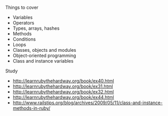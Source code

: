 Things to cover

* Variables
* Operators
* Types, arrays, hashes
* Methods
* Conditions
* Loops
* Classes, objects and modules
* Object-oriented programming
* Class and instance variables

Study

* http://learnrubythehardway.org/book/ex40.html
* http://learnrubythehardway.org/book/ex31.html
* http://learnrubythehardway.org/book/ex32.html
* http://learnrubythehardway.org/book/ex44.html
* http://www.railstips.org/blog/archives/2009/05/11/class-and-instance-methods-in-ruby/
